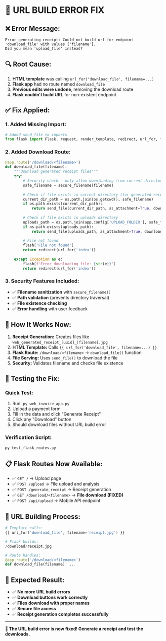 # 🔧 URL BUILD ERROR FIX

## ❌ **Error Message:**
```
Error generating receipt: Could not build url for endpoint 'download_file' with values ['filename']. 
Did you mean 'upload_file' instead?
```

## 🔍 **Root Cause:**
1. **HTML template** was calling `url_for('download_file', filename=...)`
2. **Flask app** had no route named `download_file` 
3. **Previous edits were undone**, removing the download route
4. **Flask couldn't build URL** for non-existent endpoint

## ✅ **Fix Applied:**

### **1. Added Missing Import:**
```python
# Added send_file to imports
from flask import Flask, request, render_template, redirect, url_for, flash, jsonify, send_file
```

### **2. Added Download Route:**
```python
@app.route('/download/<filename>')
def download_file(filename):
    """Download generated receipt files"""
    try:
        # Security check - only allow downloading from current directory and uploads folder
        safe_filename = secure_filename(filename)
        
        # Check if file exists in current directory (for generated receipts)
        current_dir_path = os.path.join(os.getcwd(), safe_filename)
        if os.path.exists(current_dir_path):
            return send_file(current_dir_path, as_attachment=True, download_name=safe_filename)
        
        # Check if file exists in uploads directory
        uploads_path = os.path.join(app.config['UPLOAD_FOLDER'], safe_filename)
        if os.path.exists(uploads_path):
            return send_file(uploads_path, as_attachment=True, download_name=safe_filename)
        
        # File not found
        flash('File not found')
        return redirect(url_for('index'))
        
    except Exception as e:
        flash(f'Error downloading file: {str(e)}')
        return redirect(url_for('index'))
```

### **3. Security Features Included:**
- ✅ **Filename sanitization** with `secure_filename()`
- ✅ **Path validation** (prevents directory traversal)
- ✅ **File existence checking**
- ✅ **Error handling** with user feedback

## 🎯 **How It Works Now:**

1. **Receipt Generation:** Creates files like `web_generated_receipt_[uuid]_[filename].jpg`
2. **HTML Template:** Calls `{{ url_for('download_file', filename=...) }}`
3. **Flask Route:** `/download/<filename>` → `download_file()` function
4. **File Serving:** Uses `send_file()` to download the file
5. **Security:** Validates filename and checks file existence

## 🚀 **Testing the Fix:**

### **Quick Test:**
1. Run: `py web_invoice_app.py`
2. Upload a payment form
3. Fill in the data and click "Generate Receipt"
4. Click any "Download" button
5. Should download files without URL build error

### **Verification Script:**
```cmd
py test_flask_routes.py
```

## 📋 **Flask Routes Now Available:**
- ✅ `GET /` → Upload page
- ✅ `POST /upload` → File upload and analysis
- ✅ `POST /generate_receipt` → Receipt generation
- ✅ `GET /download/<filename>` → **File download (FIXED)**
- ✅ `POST /api/upload` → Mobile API endpoint

## 🔗 **URL Building Process:**
```python
# Template calls:
{{ url_for('download_file', filename='receipt.jpg') }}

# Flask builds:
/download/receipt.jpg

# Route handles:
@app.route('/download/<filename>')
def download_file(filename): ...
```

## 🎉 **Expected Result:**
- ✅ **No more URL build errors**
- ✅ **Download buttons work correctly**
- ✅ **Files download with proper names**
- ✅ **Secure file access**
- ✅ **Receipt generation completes successfully**

---

**🎊 The URL build error is now fixed! Generate a receipt and test the downloads.**
